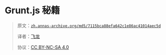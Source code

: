 # Grunt.js 秘籍

> 原文：[`zh.annas-archive.org/md5/7115bca88efa642c1e86ac41014aec5d`](https://zh.annas-archive.org/md5/7115bca88efa642c1e86ac41014aec5d)
> 
> 译者：[飞龙](https://github.com/wizardforcel)
> 
> 协议：[CC BY-NC-SA 4.0](http://creativecommons.org/licenses/by-nc-sa/4.0/)